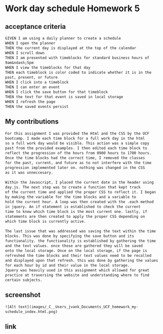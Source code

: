 # Work day schedule Homework 5
## acceptance criteria 
    GIVEN I am using a daily planner to create a schedule
    WHEN I open the planner
    THEN the current day is displayed at the top of the calendar
    WHEN I scroll down
    THEN I am presented with timeblocks for standard business hours of 9am&ndash;5pm
    WHEN I view the timeblocks for that day
    THEN each timeblock is color coded to indicate whether it is in the past, present, or future
    WHEN I click into a timeblock
    THEN I can enter an event
    WHEN I click the save button for that timeblock
    THEN the text for that event is saved in local storage
    WHEN I refresh the page
    THEN the saved events persist
## My contributions
    For this assignment I was provided the Html and the CSS by the UCF bootcamp. I made each time block for a full work day in the html 
    so a full work day would be visible. This action was a simple copy past from the provided examples. I then edited each time block to 
    reflect the progression of the hours from 0900 hours to 1700 hours. Once the time blocks had the correct time, I removed the classes 
    for the past, current, and future as to not interfere with the time progression implemented later on. nothing was changed in the CSS 
    as it was unneccesary. 

    Within the Javascript, I placed the current date in the header using day.js. The next step was to create a function that kept track 
    of the current time and applied the proper CSS to reflect it. I began by making the variable for the time blocks and a variable to 
    hold the current hour. A loop was then created with the .each method in jquery. An if statement is established to check the current 
    time to know which time block is the most current one. lastly, if statements are then created to apply the proper CSS depending on
    which time block is currently active. 

    The last issue that was addressed was saving the text within the time blocks. This was done by specifying the save button and its 
    functionality. the functionality is established by gathering the time and the text values. once those are gathered they will be saved 
    onto the local storage. Once on the local storage, if the page is refreshed the time blocks and their text values need to be recalled 
    and displayed upon that refresh. this was done by gathering the values for each hour by id and their value in the local storage. 
    Jquery was heavily used in this assignment which allowed for great practice at traversing the website and understanding where to find
    certain subjects.
## screenshot 
    ![Alt text](images/_C__Users_jvank_Documents_UCF_homework_my-schedule_index.html.png)
## link



